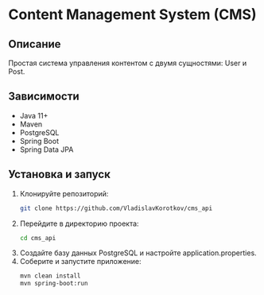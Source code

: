 # Content Management System (CMS)

## Описание

Простая система управления контентом с двумя сущностями: User и Post.

## Зависимости

- Java 11+
- Maven
- PostgreSQL
- Spring Boot
- Spring Data JPA

## Установка и запуск

1. Клонируйте репозиторий:
   ```sh
   git clone https://github.com/VladislavKorotkov/cms_api
2. Перейдите в директорию проекта:
    ```sh
    cd cms_api
3. Создайте базу данных PostgreSQL и настройте application.properties.
4. Соберите и запустите приложение:
   ```sh
   mvn clean install
   mvn spring-boot:run
